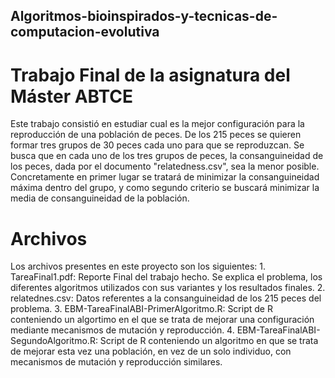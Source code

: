 ## Algoritmos-bioinspirados-y-tecnicas-de-computacion-evolutiva
# Trabajo Final de la asignatura del Máster ABTCE
Este trabajo consistió en estudiar cual es la mejor configuración para la reproducción de una población de peces. De los 215 peces se quieren formar tres grupos de 30 peces cada uno para que se reproduzcan. Se busca que en cada uno de los tres grupos de peces, la consanguineidad de los peces, dada por el documento "relatedness.csv", sea la menor posible. Concretamente en primer lugar se tratará de minimizar la consanguineidad máxima dentro del grupo, y como segundo criterio se buscará minimizar la media de consanguineidad de la población.
# Archivos
Los archivos presentes en este proyecto son los siguientes:
	1. TareaFinal1.pdf: Reporte Final del trabajo hecho. Se explica el problema, los diferentes algoritmos utilizados con sus variantes y los resultados finales.
	2. relatednes.csv: Datos referentes a la consanguineidad de los 215 peces del problema.
	3. EBM-TareaFinalABI-PrimerAlgoritmo.R: Script de R conteniendo un algortimo en el que se trata de mejorar una configuración mediante mecanismos de mutación y reproducción.
	4. EBM-TareaFinalABI-SegundoAlgoritmo.R: Script de R conteniendo un algoritmo en que se trata de mejorar esta vez una población, en vez de un solo individuo, con mecanismos de mutación y reproducción similares.
